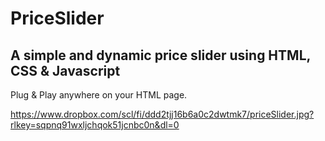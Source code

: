 # PriceSlider

## A simple and dynamic price slider using HTML, CSS & Javascript

Plug & Play anywhere on your HTML page.

https://www.dropbox.com/scl/fi/ddd2tjj16b6a0c2dwtmk7/priceSlider.jpg?rlkey=sqpnq91wxljchqok51jcnbc0n&dl=0
